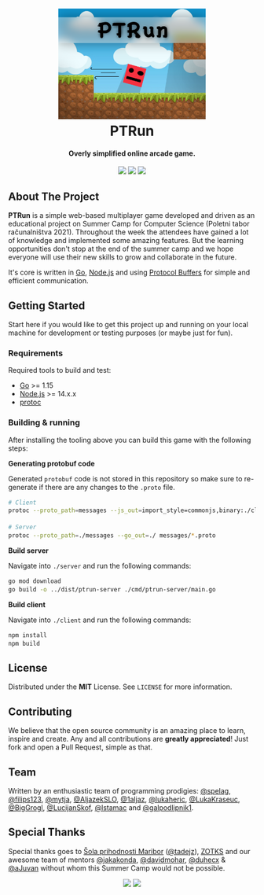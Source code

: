 <h1 align="center">
  <br>
  <a href="https://github.com/ptr-geeks/ptrun/"><img src="./ptrun-logo.png" alt="PTRun" width="300"></a>
  <br>
  PTRun
  <br>
</h1>

<h4 align="center">Overly simplified online arcade game.</h4>

<p align="center">
  <a href="https://github.com/ptr-geeks/ptrun/releases"><img src="https://shields.io/github/v/tag/ptr-geeks/ptrun?sort=semver"></a>
  <a href="https://github.com/ptr-geeks/ptrun/actions/workflows/server.yaml"><img src="https://shields.io/github/workflow/status/ptr-geeks/ptrun/Server?label=server%20build"></a>
  <a href="https://github.com/ptr-geeks/ptrun/actions/workflows/client.yaml"><img src="https://shields.io/github/workflow/status/ptr-geeks/ptrun/Client?label=client%20build"></a>
</p>

## About The Project

**PTRun** is a simple web-based multiplayer game developed and driven as an educational project on Summer Camp for Computer Science (Poletni tabor računalništva 2021). Throughout the week the attendees have gained a lot of knowledge and implemented some amazing features. But the learning opportunities don't stop at the end of the summer camp and we hope everyone will use their new skills to grow and collaborate in the future.

It's core is written in [Go](https://golang.org/), [Node.js](https://nodejs.org/en/) and using [Protocol Buffers](https://developers.google.com/protocol-buffers/) for simple and efficient communication.

## Getting Started

Start here if you would like to get this project up and running on your local machine for development or testing purposes (or maybe just for fun).

### Requirements

Required tools to build and test:
- [Go](https://golang.org/dl/) >= 1.15
- [Node.js](https://nodejs.org/en/download/) >= 14.x.x
- [protoc](https://github.com/protocolbuffers/protobuf/releases)

### Building & running

After installing the tooling above you can build this game with the following steps:

**Generating protobuf code**

Generated `protobuf` code is not stored in this repository so make sure to re-generate if there are any changes to the `.proto` file.

```sh
# Client
protoc --proto_path=messages --js_out=import_style=commonjs,binary:./client/src messages/*.proto

# Server
protoc --proto_path=./messages --go_out=./ messages/*.proto
```

**Build server**

Navigate into `./server` and run the following commands:

```sh
go mod download
go build -o ../dist/ptrun-server ./cmd/ptrun-server/main.go
```

**Build client**

Navigate into `./client` and run the following commands:

```sh
npm install
npm build
```

## License

Distributed under the **MIT** License. See `LICENSE` for more information.

## Contributing

We believe that the open source community is an amazing place to learn, inspire and create. Any and all contributions are **greatly appreciated**! Just fork and open a Pull Request, simple as that.

## Team

Written by an enthusiastic team of programming prodigies: [@spelag](https://github.com/spelag), [@filips123](https://github.com/filips123), [@mytja](https://github.com/mytja), [@AljazekSLO](https://github.com/AljazekSLO), [@1aljaz](https://github.com/1aljaz), [@lukaheric](https://github.com/lukaheric), [@LukaKraseuc](https://github.com/LukaKraseuc), [@BigGrogl](https://github.com/BigGrogl), [@LucijanSkof](https://github.com/LucijanSkof), [@lstamac](https://github.com/lstamac) and [@galpodlipnik1](https://github.com/galpodlipnik1).

## Special Thanks

Special thanks goes to [Šola prihodnosti Maribor](https://www.sola-prihodnosti.si/en/) ([@tadejz](https://github.com/tadejz)), [ZOTKS](https://www.zotks.si/) and our awesome team of mentors [@jakakonda](https://github.com/jakakonda), [@davidmohar](https://github.com/davidmohar), [@duhecx](https://github.com/duhecx) & [@aJuvan](https://github.com/aJuvan) without whom this Summer Camp would not be possible.

<p align="center">
  <a href="https://www.sola-prihodnosti.si/en/"><img src="https://www.sola-prihodnosti.si/wp-content/uploads/SPM.svg" width="200"></a>
  <a href="https://github.com/ptr-geeks/ptrun"><img src="https://www.sola-prihodnosti.si/wp-content/uploads/ZOTKS.svg" width="200"></a>
</p>
